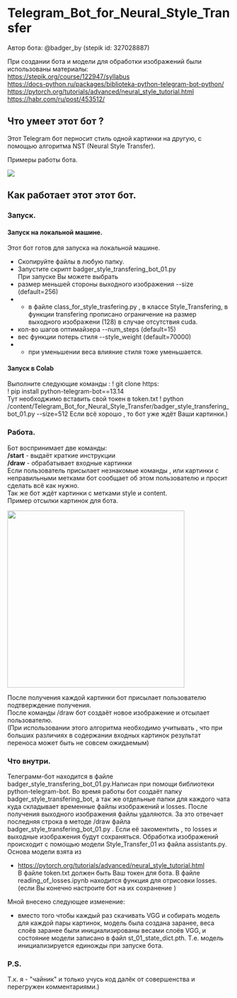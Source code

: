 # Telegram_Bot_for_Neural_Style_Transfer 
    
Автор бота: @badger_by (stepik id:  327028887)  
  
При создании бота и модели для обработки изображений были использованы материалы:   
https://stepik.org/course/122947/syllabus   
https://docs-python.ru/packages/biblioteka-python-telegram-bot-python/   
https://pytorch.org/tutorials/advanced/neural_style_tutorial.html   
https://habr.com/ru/post/453512/   
  
## Что умеет этот бот ?
Этот Telegram бот перносит стиль одной картинки на другую, с помощью алгоритма NST (Neural Style Transfer).  
  
Примеры работы бота.
  
![](https://github.com/Alexandr-Borsuk/Telegram_Bot_for_Neural_Style_Transfer/blob/main/images/scr.jpg)


## Как работает этот этот бот.
### Запуск.
#### Запуск на локальной машине.
Этот бот готов для запуска на локальной машине.
- Скопируйте файлы в любую папку.
-  Запустите скрипт badger_style_transfering_bot_01.py  
При запуске Вы можете выбрать 
-  размер меньшей стороны выходного изображения --size (default=256)
-  - в файле class_for_style_trasfering.py , в классе Style_Transfering, в функции transfering прописано ограничение на размер выходного изображени (128) в случае отсутствия cuda.
-  кол-во шагов оптимайзера --num_steps  (default=15)
-  вес функции потерь стиля --style_weight (default=70000)
-  - при уменьшении веса влияние стиля тоже уменьшается.  
#### Запуск в Colab 
Выполните следующие команды :
! git clone https:  
!  pip install python-telegram-bot==13.14   
Тут необходжимо вставить свой токен в token.txt
! python /content/Telegram_Bot_for_Neural_Style_Transfer/badger_style_transfering_bot_01.py --size=512
Если всё хорошо , то бот уже ждёт Ваши картинки.)
  
### Работа.
Бот воспринимает две команды:  
**/start** -  выдаёт краткие инструкции   
**/draw** - обрабатывает входные картинки      
Если пользователь присылает незнакомые команды , или картинки с неправильными метками бот сообщает об этом пользователю и просит сделать всё как нужно.   
Так же бот ждёт картинки с метками style и content.    
Пример отсылки картинок для бота.       

<img src="https://github.com/Alexandr-Borsuk/Telegram_Bot_for_Neural_Style_Transfer/blob/main/images/sample.jpg" width="400"  />

После получения каждой картинки бот присылает пользователю подтверждение получения.  
После команды /draw бот создаёт новое изображение и отсылает пользователю.   
(При использовании этого алгоритма необходимо учитывать , что при больших различиях в содержании входных картинок результат переноса может быть не совсем ожидаемым)   

### Что внутри.

  Телеграмм-бот находится в файле badger_style_transfering_bot_01.py.Написан при помощи библиотеки python-telegram-bot.
Во время работы бот создаёт папку badger_style_transfering_bot, а так же отдельные папки для каждого чата  куда складывает временные файлы изображений и losses. После получения выходного изображения файлы удаляются. За это отвечает последняя строка в методе /draw файла badger_style_transfering_bot_01.py . Если её закоментить , то losses и выходные изображения будут сохраняться.
  Обработка изображений происходит с помощью модели Style_Transfer_01 из файла assistants.py. Основа модели взята из 
  - https://pytorch.org/tutorials/advanced/neural_style_tutorial.html   
  В файле token.txt должен быть Ваш токен для бота.
  В файле reading_of_losses.ipynb находится функция для отрисовки losses.(если Вы конечно настроите бот на их сохранение )
    
Мной внесено следующее изменение:  
- вместо того чтобы каждый раз скачивать  VGG и собирать модель  для каждой пары картинок, модель была создана заранее, веса слоёв заранее были инициализированы весами слоёв VGG, и состояние модели записано в файл st_01_state_dict.pth. Т.е. модель инициализируется единожды при запуске бота. 
### P.S.
Т.к. я - "чайник" и только учусь код  далёк от совершенства и перегружен комментариями.)
 
  




